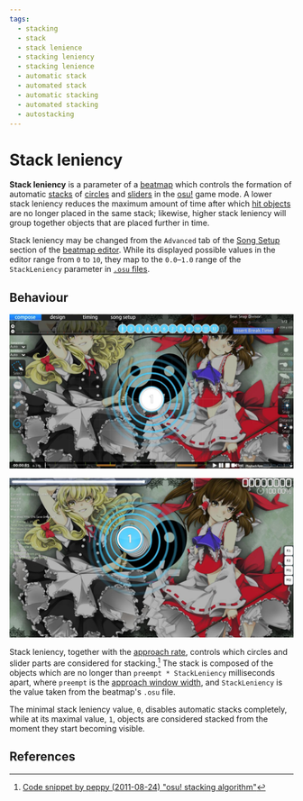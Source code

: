 ```yaml
---
tags:
  - stacking
  - stack
  - stack lenience
  - stacking leniency
  - stacking lenience
  - automatic stack
  - automated stack
  - automatic stacking
  - automated stacking
  - autostacking
---
```


# Stack leniency

**Stack leniency** is a parameter of a [beatmap](/wiki/Beatmap) which controls the formation of automatic [stacks](/wiki/Beatmapping/Mapping_techniques/Stack) of [circles](/wiki/Gameplay/Hit_object/Hit_circle) and [sliders](/wiki/Gameplay/Hit_object/Slider) in the [osu!](/wiki/Game_mode/osu!) game mode. A lower stack leniency reduces the maximum amount of time after which [hit objects](/wiki/Gameplay/Hit_object) are no longer placed in the same stack; likewise, higher stack leniency will group together objects that are placed further in time.

Stack leniency may be changed from the `Advanced` tab of the [Song Setup](/wiki/Client/Beatmap_editor/Song_setup) section of the [beatmap editor](/wiki/Client/Beatmap_editor). While its displayed possible values in the editor range from `0` to `10`, they map to the `0.0`–`1.0` range of the `StackLeniency` parameter in [`.osu` files](/wiki/Client/File_formats/Osu_(file_format)).

## Behaviour

![Stacking hit objects while editing may make them overlap to be on top of each other.](img/stacking-editor.jpg "Stacking hit objects while editing")

![However, while playing, the game will slope them for the player.](img/stacking-playtest.jpg "Stacked hit objects while playing")

Stack leniency, together with the [approach rate](/wiki/Beatmap/Approach_rate), controls which circles and slider parts are considered for stacking.[^stacking-algorithm] The stack is composed of the objects which are no longer than `preempt * StackLeniency` milliseconds apart, where `preempt` is the [approach window width](/wiki/Beatmap/Approach_rate#animation-timing), and `StackLeniency` is the value taken from the beatmap's `.osu` file.

The minimal stack leniency value, `0`, disables automatic stacks completely, while at its maximal value, `1`, objects are considered stacked from the moment they start becoming visible.

## References

[^stacking-algorithm]: [Code snippet by peppy (2011-08-24) "osu! stacking algorithm"](https://gist.github.com/peppy/1167470)
